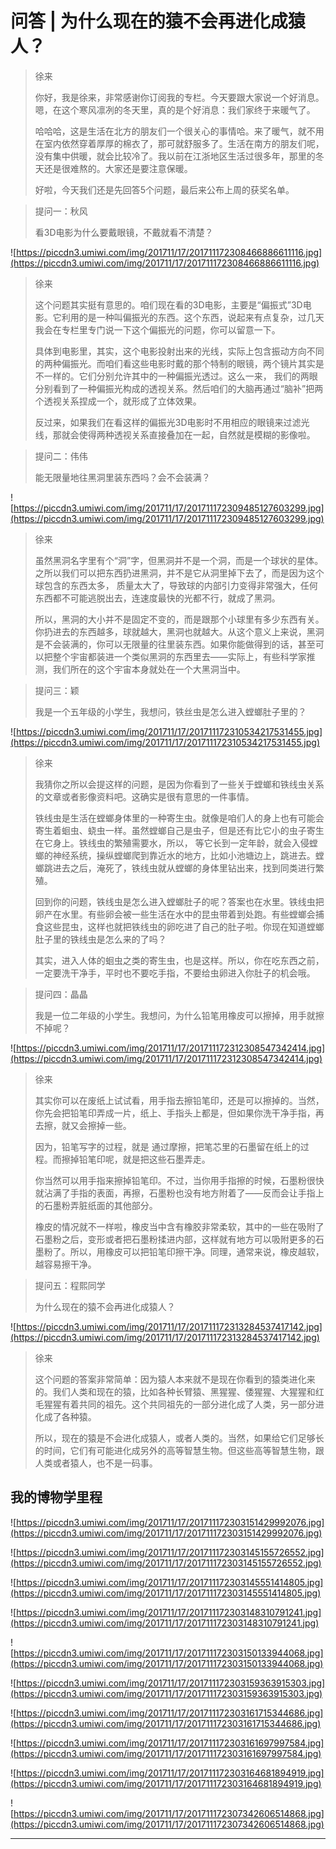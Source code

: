 # 问答 | 为什么现在的猿不会再进化成猿人？

> 徐来
> 
> 你好，我是徐来，非常感谢你订阅我的专栏。今天要跟大家说一个好消息。嗯，在这个寒风凛冽的冬天里，真的是个好消息：我们家终于来暖气了。
> 
> 哈哈哈，这是生活在北方的朋友们一个很关心的事情哈。来了暖气，就不用在室内依然穿着厚厚的棉衣了，那可就舒服多了。生活在南方的朋友们呢，没有集中供暖，就会比较冷了。我以前在江浙地区生活过很多年，那里的冬天还是很难熬的。大家还是要注意保暖。
> 
> 好啦，今天我们还是先回答5个问题，最后来公布上周的获奖名单。

> 提问一：秋风
> 
> 看3D电影为什么要戴眼镜，不戴就看不清楚？

![https://piccdn3.umiwi.com/img/201711/17/201711172308466886611116.jpg](https://piccdn3.umiwi.com/img/201711/17/201711172308466886611116.jpg)

> 徐来
> 
> 这个问题其实挺有意思的。咱们现在看的3D电影，主要是“偏振式”3D电影。它利用的是一种叫偏振光的东西。这个东西，说起来有点复杂，过几天我会在专栏里专门说一下这个偏振光的问题，你可以留意一下。
> 
> 具体到电影里，其实，这个电影投射出来的光线，实际上包含振动方向不同的两种偏振光。而咱们看这些电影时戴的那个特制的眼镜，两个镜片其实是不一样的。它们分别允许其中的一种偏振光透过。这么一来， 我们的两眼分别看到了一种偏振光构成的透视关系。然后咱们的大脑再通过“脑补”把两个透视关系捏成一个，就形成了立体效果。
> 
> 反过来，如果我们在看这样的偏振光3D电影时不用相应的眼镜来过滤光线，那就会使得两种透视关系直接叠加在一起，自然就是模糊的影像啦。

> 提问二：伟伟
> 
> 能无限量地往黑洞里装东西吗？会不会装满？

![https://piccdn3.umiwi.com/img/201711/17/201711172309485127603299.jpg](https://piccdn3.umiwi.com/img/201711/17/201711172309485127603299.jpg)

> 徐来
> 
> 虽然黑洞名字里有个“洞”字，但黑洞并不是一个洞，而是一个球状的星体。之所以我们可以把东西扔进黑洞，并不是它从洞里掉下去了，而是因为这个球包含的东西太多， 质量太大了，导致球的内部引力变得非常强大，任何东西都不可能逃脱出去，连速度最快的光都不行，就成了黑洞。
> 
> 所以，黑洞的大小并不是固定不变的，而是跟那个小球里有多少东西有关。你扔进去的东西越多，球就越大，黑洞也就越大。从这个意义上来说，黑洞是不会装满的，你可以无限量的往里装东西。如果你能做得到的话，甚至可以把整个宇宙都装进一个类似黑洞的东西里去——实际上，有些科学家推测，我们所在的这个宇宙本身就处在一个大黑洞当中。

> 提问三：颖
> 
> 我是一个五年级的小学生，我想问，铁丝虫是怎么进入螳螂肚子里的？

![https://piccdn3.umiwi.com/img/201711/17/201711172310534217531455.jpg](https://piccdn3.umiwi.com/img/201711/17/201711172310534217531455.jpg)

> 徐来
> 
> 我猜你之所以会提这样的问题，是因为你看到了一些关于螳螂和铁线虫关系的文章或者影像资料吧。这确实是很有意思的一件事情。
> 
> 铁线虫是生活在螳螂身体里的一种寄生虫。就像是咱们人的身上也有可能会寄生着蛔虫、蛲虫一样。虽然螳螂自己是虫子，但是还有比它小的虫子寄生在它身上。铁线虫的繁殖需要水，所以， 等它长到一定年龄，就会入侵螳螂的神经系统，操纵螳螂爬到靠近水的地方，比如小池塘边上，跳进去。螳螂跳进去之后，淹死了，铁线虫就从螳螂的身体里钻出来，找到同类进行繁殖。
> 
> 回到你的问题，铁线虫是怎么进入螳螂肚子的呢？答案也在水里。铁线虫把卵产在水里。有些卵会被一些生活在水中的昆虫带着到处跑。有些螳螂会捕食这些昆虫，这样也就把铁线虫的卵吃进了自己的肚子啦。你现在知道螳螂肚子里的铁线虫是怎么来的了吗？
> 
> 其实，进入人体的蛔虫之类的寄生虫，也是这样。所以，你在吃东西之前，一定要洗干净手，平时也不要吃手指，不要给虫卵进入你肚子的机会哦。

> 提问四：晶晶
> 
> 我是一位二年级的小学生。我想问，为什么铅笔用橡皮可以擦掉，用手就擦不掉呢？

![https://piccdn3.umiwi.com/img/201711/17/201711172312308547342414.jpg](https://piccdn3.umiwi.com/img/201711/17/201711172312308547342414.jpg)

> 徐来
> 
> 其实你可以在废纸上试试看，用手指去擦铅笔印，还是可以擦掉的。当然，你先会把铅笔印弄成一片，纸上、手指头上都是，但如果你洗干净手指，再去擦，就又会擦掉一些。
> 
> 因为，铅笔写字的过程，就是 通过摩擦，把笔芯里的石墨留在纸上的过程。而擦掉铅笔印呢，就是把这些石墨弄走。
> 
> 你当然可以用手指来擦掉铅笔印。不过，当你用手指擦的时候，石墨粉很快就沾满了手指的表面，再擦，石墨粉也没有地方附着了——反而会让手指上的石墨粉弄脏纸面的其他部分。
> 
> 橡皮的情况就不一样啦，橡皮当中含有橡胶非常柔软，其中的一些在吸附了石墨粉之后，变形或者把石墨粉揉进内部，这样就有地方可以吸附更多的石墨粉了。所以，用橡皮可以把铅笔印擦干净。同理，通常来说，橡皮越软，越容易擦干净。

> 提问五：程熙同学
> 
> 为什么现在的猿不会再进化成猿人？

![https://piccdn3.umiwi.com/img/201711/17/201711172313284537417142.jpg](https://piccdn3.umiwi.com/img/201711/17/201711172313284537417142.jpg)

> 徐来
> 
> 这个问题的答案非常简单：因为猿人本来就不是现在你看到的猿类进化来的。我们人类和现在的猿，比如各种长臂猿、黑猩猩、倭猩猩、大猩猩和红毛猩猩有着共同的祖先。这个共同祖先的一部分进化成了人类，另一部分进化成了各种猿。
> 
> 所以，现在的猿是不会进化成猿人，或者人类的。当然，如果给它们足够长的时间，它们有可能进化成另外的高等智慧生物。但这些高等智慧生物，跟人类或者猿人，也不是一码事。

## 我的博物学里程

![https://piccdn3.umiwi.com/img/201711/17/201711172303151429992076.jpg](https://piccdn3.umiwi.com/img/201711/17/201711172303151429992076.jpg)

![https://piccdn3.umiwi.com/img/201711/17/201711172303145155726552.jpg](https://piccdn3.umiwi.com/img/201711/17/201711172303145155726552.jpg)

![https://piccdn3.umiwi.com/img/201711/17/201711172303145551414805.jpg](https://piccdn3.umiwi.com/img/201711/17/201711172303145551414805.jpg)

![https://piccdn3.umiwi.com/img/201711/17/201711172303148310791241.jpg](https://piccdn3.umiwi.com/img/201711/17/201711172303148310791241.jpg)

![https://piccdn3.umiwi.com/img/201711/17/201711172303150133944068.jpg](https://piccdn3.umiwi.com/img/201711/17/201711172303150133944068.jpg)

![https://piccdn3.umiwi.com/img/201711/17/201711172303159363915303.jpg](https://piccdn3.umiwi.com/img/201711/17/201711172303159363915303.jpg)

![https://piccdn3.umiwi.com/img/201711/17/201711172303161715344686.jpg](https://piccdn3.umiwi.com/img/201711/17/201711172303161715344686.jpg)

![https://piccdn3.umiwi.com/img/201711/17/201711172303161697997584.jpg](https://piccdn3.umiwi.com/img/201711/17/201711172303161697997584.jpg)

![https://piccdn3.umiwi.com/img/201711/17/201711172303164681894919.jpg](https://piccdn3.umiwi.com/img/201711/17/201711172303164681894919.jpg)

![https://piccdn3.umiwi.com/img/201711/17/201711172307342606514868.jpg](https://piccdn3.umiwi.com/img/201711/17/201711172307342606514868.jpg)

---
